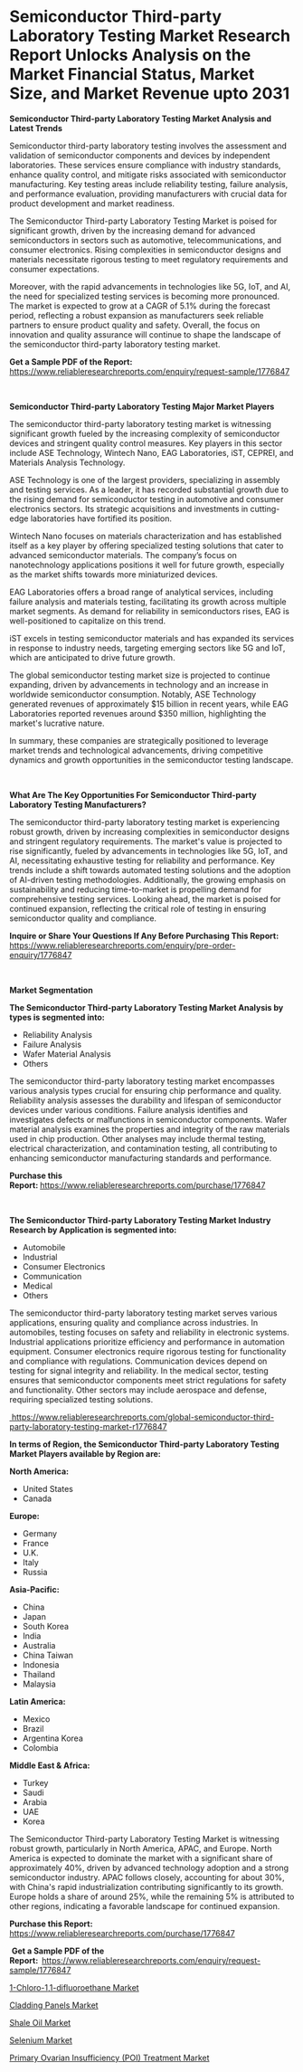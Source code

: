 <p><h1>Semiconductor Third-party Laboratory Testing Market Research Report Unlocks Analysis on the Market Financial Status, Market Size, and Market Revenue upto 2031</h1></p><p><strong>Semiconductor Third-party Laboratory Testing Market Analysis and Latest Trends</strong></p>
<p><p>Semiconductor third-party laboratory testing involves the assessment and validation of semiconductor components and devices by independent laboratories. These services ensure compliance with industry standards, enhance quality control, and mitigate risks associated with semiconductor manufacturing. Key testing areas include reliability testing, failure analysis, and performance evaluation, providing manufacturers with crucial data for product development and market readiness.</p><p>The Semiconductor Third-party Laboratory Testing Market is poised for significant growth, driven by the increasing demand for advanced semiconductors in sectors such as automotive, telecommunications, and consumer electronics. Rising complexities in semiconductor designs and materials necessitate rigorous testing to meet regulatory requirements and consumer expectations. </p><p>Moreover, with the rapid advancements in technologies like 5G, IoT, and AI, the need for specialized testing services is becoming more pronounced. The market is expected to grow at a CAGR of 5.1% during the forecast period, reflecting a robust expansion as manufacturers seek reliable partners to ensure product quality and safety. Overall, the focus on innovation and quality assurance will continue to shape the landscape of the semiconductor third-party laboratory testing market.</p></p>
<p><strong>Get a Sample PDF of the Report:&nbsp;</strong> <a href="https://www.reliableresearchreports.com/enquiry/request-sample/1776847?utm_campaign=112&utm_medium=2&utm_source=Github&utm_content=ia&utm_term=20122024&utm_id=semiconductor-third-party-laboratory-testing">https://www.reliableresearchreports.com/enquiry/request-sample/1776847</a></p>
<p>&nbsp;</p>
<p><strong>Semiconductor Third-party Laboratory Testing Major Market Players</strong></p>
<p><p>The semiconductor third-party laboratory testing market is witnessing significant growth fueled by the increasing complexity of semiconductor devices and stringent quality control measures. Key players in this sector include ASE Technology, Wintech Nano, EAG Laboratories, iST, CEPREI, and Materials Analysis Technology. </p><p>ASE Technology is one of the largest providers, specializing in assembly and testing services. As a leader, it has recorded substantial growth due to the rising demand for semiconductor testing in automotive and consumer electronics sectors. Its strategic acquisitions and investments in cutting-edge laboratories have fortified its position. </p><p>Wintech Nano focuses on materials characterization and has established itself as a key player by offering specialized testing solutions that cater to advanced semiconductor materials. The company’s focus on nanotechnology applications positions it well for future growth, especially as the market shifts towards more miniaturized devices.</p><p>EAG Laboratories offers a broad range of analytical services, including failure analysis and materials testing, facilitating its growth across multiple market segments. As demand for reliability in semiconductors rises, EAG is well-positioned to capitalize on this trend.</p><p>iST excels in testing semiconductor materials and has expanded its services in response to industry needs, targeting emerging sectors like 5G and IoT, which are anticipated to drive future growth.</p><p>The global semiconductor testing market size is projected to continue expanding, driven by advancements in technology and an increase in worldwide semiconductor consumption. Notably, ASE Technology generated revenues of approximately $15 billion in recent years, while EAG Laboratories reported revenues around $350 million, highlighting the market's lucrative nature.</p><p>In summary, these companies are strategically positioned to leverage market trends and technological advancements, driving competitive dynamics and growth opportunities in the semiconductor testing landscape.</p></p>
<p>&nbsp;</p>
<p><strong>What Are The Key Opportunities For Semiconductor Third-party Laboratory Testing Manufacturers?</strong></p>
<p><p>The semiconductor third-party laboratory testing market is experiencing robust growth, driven by increasing complexities in semiconductor designs and stringent regulatory requirements. The market's value is projected to rise significantly, fueled by advancements in technologies like 5G, IoT, and AI, necessitating exhaustive testing for reliability and performance. Key trends include a shift towards automated testing solutions and the adoption of AI-driven testing methodologies. Additionally, the growing emphasis on sustainability and reducing time-to-market is propelling demand for comprehensive testing services. Looking ahead, the market is poised for continued expansion, reflecting the critical role of testing in ensuring semiconductor quality and compliance.</p></p>
<p><strong>Inquire or Share Your Questions If Any Before Purchasing This Report:</strong> <a href="https://www.reliableresearchreports.com/enquiry/pre-order-enquiry/1776847?utm_campaign=112&utm_medium=2&utm_source=Github&utm_content=ia&utm_term=20122024&utm_id=semiconductor-third-party-laboratory-testing">https://www.reliableresearchreports.com/enquiry/pre-order-enquiry/1776847</a></p>
<p>&nbsp;</p>
<p><strong>Market Segmentation</strong></p>
<p><strong>The Semiconductor Third-party Laboratory Testing Market Analysis by types is segmented into:</strong></p>
<p><ul><li>Reliability Analysis</li><li>Failure Analysis</li><li>Wafer Material Analysis</li><li>Others</li></ul></p>
<p><p>The semiconductor third-party laboratory testing market encompasses various analysis types crucial for ensuring chip performance and quality. Reliability analysis assesses the durability and lifespan of semiconductor devices under various conditions. Failure analysis identifies and investigates defects or malfunctions in semiconductor components. Wafer material analysis examines the properties and integrity of the raw materials used in chip production. Other analyses may include thermal testing, electrical characterization, and contamination testing, all contributing to enhancing semiconductor manufacturing standards and performance.</p></p>
<p><strong>Purchase this Report:&nbsp;</strong><a href="https://www.reliableresearchreports.com/purchase/1776847?utm_campaign=112&utm_medium=2&utm_source=Github&utm_content=ia&utm_term=20122024&utm_id=semiconductor-third-party-laboratory-testing">https://www.reliableresearchreports.com/purchase/1776847</a></p>
<p>&nbsp;</p>
<p><strong>The Semiconductor Third-party Laboratory Testing Market Industry Research by Application is segmented into:</strong></p>
<p><ul><li>Automobile</li><li>Industrial</li><li>Consumer Electronics</li><li>Communication</li><li>Medical</li><li>Others</li></ul></p>
<p><p>The semiconductor third-party laboratory testing market serves various applications, ensuring quality and compliance across industries. In automobiles, testing focuses on safety and reliability in electronic systems. Industrial applications prioritize efficiency and performance in automation equipment. Consumer electronics require rigorous testing for functionality and compliance with regulations. Communication devices depend on testing for signal integrity and reliability. In the medical sector, testing ensures that semiconductor components meet strict regulations for safety and functionality. Other sectors may include aerospace and defense, requiring specialized testing solutions.</p></p>
<p><a href="https://www.reliableresearchreports.com/global-semiconductor-third-party-laboratory-testing-market-r1776847?utm_campaign=112&utm_medium=2&utm_source=Github&utm_content=ia&utm_term=20122024&utm_id=semiconductor-third-party-laboratory-testing">&nbsp;https://www.reliableresearchreports.com/global-semiconductor-third-party-laboratory-testing-market-r1776847</a></p>
<p><strong>In terms of Region, the Semiconductor Third-party Laboratory Testing Market Players available by Region are:</strong></p>
<p>
    <p> <strong> North America: </strong>
        <ul>
            <li>United States</li>
            <li>Canada</li>
        </ul>
        </p> 
    <p> <strong> Europe: </strong>
        <ul>
            <li>Germany</li>
            <li>France</li>
            <li>U.K.</li>
            <li>Italy</li>
            <li>Russia</li>
        </ul>
        </p> 
    <p> <strong> Asia-Pacific: </strong>
        <ul>
            <li>China</li>
            <li>Japan</li>
            <li>South Korea</li>
            <li>India</li>
            <li>Australia</li>
            <li>China Taiwan</li>
            <li>Indonesia</li>
            <li>Thailand</li>
            <li>Malaysia</li>
        </ul>
        </p> 
    <p> <strong> Latin America: </strong>
        <ul>
            <li>Mexico</li>
            <li>Brazil</li>
            <li>Argentina Korea</li>
            <li>Colombia</li>
        </ul>
        </p> 
    <p> <strong> Middle East & Africa: </strong>
        <ul>
            <li>Turkey</li>
            <li>Saudi</li>
            <li>Arabia</li>
            <li>UAE</li>
            <li>Korea</li>
        </ul>
    </p>
    </p>
<p><p>The Semiconductor Third-party Laboratory Testing Market is witnessing robust growth, particularly in North America, APAC, and Europe. North America is expected to dominate the market with a significant share of approximately 40%, driven by advanced technology adoption and a strong semiconductor industry. APAC follows closely, accounting for about 30%, with China's rapid industrialization contributing significantly to its growth. Europe holds a share of around 25%, while the remaining 5% is attributed to other regions, indicating a favorable landscape for continued expansion.</p></p>
<p><strong>Purchase this Report: </strong><a href="https://www.reliableresearchreports.com/purchase/1776847?utm_campaign=112&utm_medium=2&utm_source=Github&utm_content=ia&utm_term=20122024&utm_id=semiconductor-third-party-laboratory-testing">https://www.reliableresearchreports.com/purchase/1776847</a></p>
<p>&nbsp;<strong>Get a Sample PDF of the Report:&nbsp;&nbsp;</strong><a href="https://www.reliableresearchreports.com/enquiry/request-sample/1776847?utm_campaign=112&utm_medium=2&utm_source=Github&utm_content=ia&utm_term=20122024&utm_id=semiconductor-third-party-laboratory-testing">https://www.reliableresearchreports.com/enquiry/request-sample/1776847</a></p>
<p><strong></strong></p>
<p><p><a href="https://github.com/klindsey95/Market-Research-Report-List-1/blob/main/1-chloro-11-difluoroethane-market.md?utm_campaign=112&utm_medium=2&utm_source=Github&utm_content=ia&utm_term=20122024&utm_id=semiconductor-third-party-laboratory-testing">1-Chloro-1,1-difluoroethane Market</a></p><p><a href="https://www.linkedin.com/pulse/global-cladding-panels-marketprofits-competitive-strategiesmarket-rymhf?utm_campaign=112&utm_medium=2&utm_source=Github&utm_content=ia&utm_term=20122024&utm_id=semiconductor-third-party-laboratory-testing">Cladding Panels Market</a></p><p><a href="https://www.linkedin.com/pulse/shale-oil-market-research-report-exploring-size-revenue-analysis-9lxif?utm_campaign=112&utm_medium=2&utm_source=Github&utm_content=ia&utm_term=20122024&utm_id=semiconductor-third-party-laboratory-testing">Shale Oil Market</a></p><p><a href="https://www.linkedin.com/pulse/selenium-market-size-growth-expected-reach-cagr-49-from-2024-tqi3f?utm_campaign=112&utm_medium=2&utm_source=Github&utm_content=ia&utm_term=20122024&utm_id=semiconductor-third-party-laboratory-testing">Selenium Market</a></p><p><a href="https://github.com/delindacallegari68/Market-Research-Report-List-1/blob/main/primary-ovarian-insufficiency-poi-treatment-market.md?utm_campaign=112&utm_medium=2&utm_source=Github&utm_content=ia&utm_term=20122024&utm_id=semiconductor-third-party-laboratory-testing">Primary Ovarian Insufficiency (POI) Treatment Market</a></p></p>